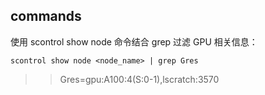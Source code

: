 ## commands
使用 scontrol show node 命令结合 grep 过滤 GPU 相关信息：  
```
scontrol show node <node_name> | grep Gres

```
>>Gres=gpu:A100:4(S:0-1),lscratch:3570  
